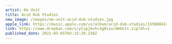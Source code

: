 ```yaml
---
artist: Om Unit
title: Acid Dub Studies
new_image: /images/om-unit-acid-dub-studies.jpg
apple_link: https://music.apple.com/us/album/acid-dub-studies/1550084243
link: https://www.dropbox.com/s/ylipj6vhc3g8sso/OmUnit.zip?dl=1
published_date: 2021-03-05T02:15:39.158Z
---
```


